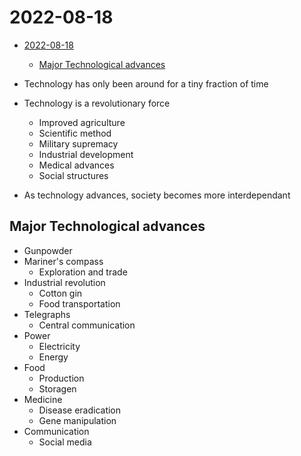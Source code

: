 # 2022-08-18

- [2022-08-18](#2022-08-18)
  - [Major Technological advances](#major-technological-advances)

- Technology has only been around for a tiny fraction of time
- Technology is a revolutionary force
  - Improved agriculture
  - Scientific method
  - Military supremacy
  - Industrial development
  - Medical advances
  - Social structures
- As technology advances, society becomes more interdependant

## Major Technological advances

- Gunpowder
- Mariner's compass
  - Exploration and trade
- Industrial revolution
  - Cotton gin
  - Food transportation
- Telegraphs
  - Central communication
- Power
  - Electricity
  - Energy
- Food
  - Production
  - Storagen
- Medicine
  - Disease eradication
  - Gene manipulation
- Communication
  - Social media


